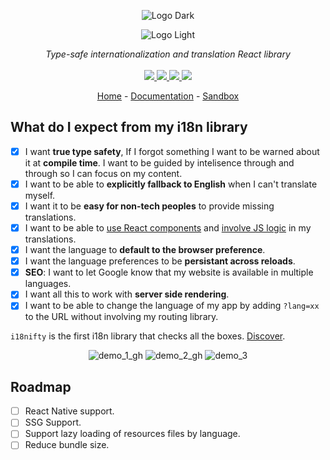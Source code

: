 <div align="center">

![Logo Dark](https://user-images.githubusercontent.com/6702424/172086369-292a3ada-8294-4328-bbb0-336061cbf830.png#gh-dark-mode-only)

</div>

<div align="center">

![Logo Light](https://user-images.githubusercontent.com/6702424/172086583-2014cf56-6deb-466d-b4d4-df80b6e85a1e.png#gh-light-mode-only)

</div>

<p align="center">
    <i>Type-safe internationalization and translation React library</i>
    <br>
    <br>
    <a href="https://github.com/garronej/i18nifty/actions">
      <img src="https://github.com/garronej/i18nifty/workflows/ci/badge.svg?branch=main">
    </a>
    <a href="https://bundlephobia.com/package/i18nifty">
      <img src="https://img.shields.io/bundlephobia/minzip/i18nifty">
    </a>
    <a href="https://www.npmjs.com/package/i18nifty">
      <img src="https://img.shields.io/npm/dm/i18nifty">
    </a>
    <a href="https://github.com/garronej/i18nifty/blob/main/LICENSE">
      <img src="https://img.shields.io/npm/l/i18nifty">
    </a>
</p>

<p align="center">
  <a href="https://www.i18nifty.dev">Home</a>
  -
  <a href="https://docs.i18nifty.dev">Documentation</a>
  -
  <a href="https://stackblitz.com/edit/react-ts-m4d8w7?file=components%2FMyComponent.tsx">Sandbox</a>
</p>

## What do I expect from my i18n library

-   [x] I want **true type safety**, If I forgot something I want to be warned about it at **compile time**. I want to be guided by intelisence
        through and through so I can focus on my content.
-   [x] I want to be able to **explicitly fallback to English** when I can't translate myself.
-   [x] I want it to be **easy for non-tech peoples** to provide missing translations.
-   [x] I want to be able to [use React components](https://github.com/garronej/i18nifty/blob/216d90bfa80741c2dc39b79ff7965d18af0bc258/src/test/apps/spa/src/i18n.tsx#L35-L40) and [involve JS logic](https://github.com/garronej/i18nifty/blob/216d90bfa80741c2dc39b79ff7965d18af0bc258/src/test/apps/spa/src/i18n.tsx#L45-L53) in my translations.
-   [x] I want the language to **default to the browser preference**.
-   [x] I want the language preferences to be **persistant across reloads**.
-   [x] **SEO**: I want to let Google know that my website is available in multiple languages.
-   [x] I want all this to work with **server side rendering**.
-   [x] I want to be able to change the language of my app by adding `?lang=xx` to the URL without involving my routing library.

`i18nifty` is the first i18n library that checks all the boxes. [Discover](https://www.i18nifty.dev).

<div align="center">  
    
![demo_1_gh](https://user-images.githubusercontent.com/6702424/172532135-26ac05a4-695b-49b1-94a7-d84ab534d113.gif)
![demo_2_gh](https://user-images.githubusercontent.com/6702424/172532593-b702e3a2-1792-48f5-bc4a-e41bf4c9899c.gif)
![demo_3](https://user-images.githubusercontent.com/6702424/172604440-509f0d8e-6241-4131-b32b-dbdb7149aeb1.gif)

</div>

## Roadmap

-   [ ] React Native support.
-   [ ] SSG Support.
-   [ ] Support lazy loading of resources files by language.
-   [ ] Reduce bundle size.

